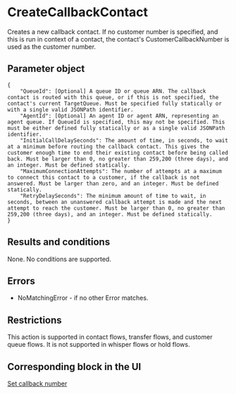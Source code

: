 # CreateCallbackContact<a name="interactions-createcallbackcontact"></a>

Creates a new callback contact\. If no customer number is specified, and this is run in context of a contact, the contact's CustomerCallbackNumber is used as the customer number\. 

## Parameter object<a name="createcallbackcontact-parameter"></a>

```
{
    "QueueId": [Optional] A queue ID or queue ARN. The callback contact is routed with this queue, or if this is not specified, the contact's current TargetQueue. Must be specified fully statically or with a single valid JSONPath identifier.
    "AgentId": [Optional] An agent ID or agent ARN, representing an agent queue. If QueueId is specified, this may not be specified. This must be either defined fully statically or as a single valid JSONPath identifier.
    "InitialCallDelaySeconds": The amount of time, in seconds, to wait at a minimum before routing the callback contact. This gives the customer enough time to end their existing contact before being called back. Must be larger than 0, no greater than 259,200 (three days), and an integer. Must be defined statically.
    "MaximumConnectionAttempts": The number of attempts at a maximum to connect this contact to a customer, if the callback is not answered. Must be larger than zero, and an integer. Must be defined statically.
    "RetryDelaySeconds": The minimum amount of time to wait, in seconds, between an unanswered callback attempt is made and the next attempt to reach the customer. Must be larger than 0, no greater than 259,200 (three days), and an integer. Must be defined statically.
}
```

## Results and conditions<a name="createcallbackcontact-results"></a>

None\. No conditions are supported\. 

## Errors<a name="createcallbackcontact-errors"></a>
+ NoMatchingError \- if no other Error matches\.

## Restrictions<a name="createcallbackcontact-restrictions"></a>

This action is supported in contact flows, transfer flows, and customer queue flows\. It is not supported in whisper flows or hold flows\.

## Corresponding block in the UI<a name="createcallbackcontact-ui"></a>

[Set callback number](set-callback-number.md)